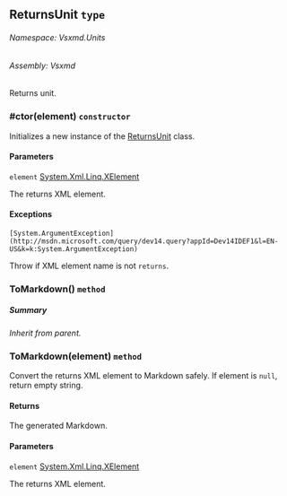 <a name='T-Vsxmd-Units-ReturnsUnit'></a>
## ReturnsUnit `type`

###### Namespace:  Vsxmd.Units

###### Assembly:  Vsxmd

Returns unit.

<a name='M-Vsxmd-Units-ReturnsUnit-#ctor-System-Xml-Linq-XElement-'></a>
### #ctor(element) `constructor`

Initializes a new instance of the [ReturnsUnit](/Vsxmd.Units.ReturnsUnit.md/#T-Vsxmd-Units-ReturnsUnit) class.

#### Parameters

`element`  [System.Xml.Linq.XElement](http://msdn.microsoft.com/query/dev14.query?appId=Dev14IDEF1&l=EN-US&k=k:System.Xml.Linq.XElement)  

The returns XML element.

#### Exceptions

`[System.ArgumentException](http://msdn.microsoft.com/query/dev14.query?appId=Dev14IDEF1&l=EN-US&k=k:System.ArgumentException)`  

Throw if XML element name is not `returns`.

<a name='M-Vsxmd-Units-ReturnsUnit-ToMarkdown'></a>
### ToMarkdown() `method`

##### Summary

*Inherit from parent.*

<a name='M-Vsxmd-Units-ReturnsUnit-ToMarkdown-System-Xml-Linq-XElement-'></a>
### ToMarkdown(element) `method`

Convert the returns XML element to Markdown safely.
If element is `null`, return empty string.

#### Returns





The generated Markdown.

#### Parameters

`element`  [System.Xml.Linq.XElement](http://msdn.microsoft.com/query/dev14.query?appId=Dev14IDEF1&l=EN-US&k=k:System.Xml.Linq.XElement)  

The returns XML element.

